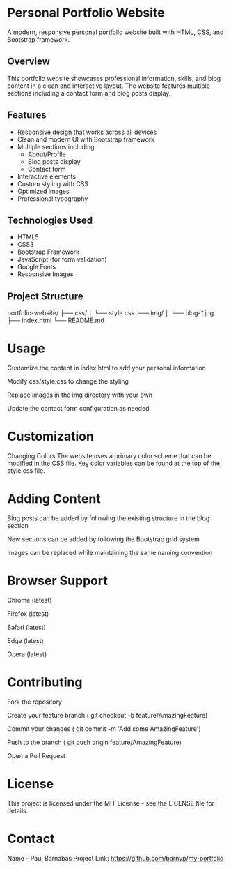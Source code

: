 # Personal Portfolio Website

A modern, responsive personal portfolio website built with HTML, CSS, and Bootstrap framework.

## Overview

This portfolio website showcases professional information, skills, and blog content in a clean and interactive layout. The website features multiple sections including a contact form and blog posts display.

## Features

- Responsive design that works across all devices
- Clean and modern UI with Bootstrap framework
- Multiple sections including:
  - About/Profile
  - Blog posts display
  - Contact form
- Interactive elements
- Custom styling with CSS
- Optimized images
- Professional typography

## Technologies Used

- HTML5
- CSS3
- Bootstrap Framework
- JavaScript (for form validation)
- Google Fonts
- Responsive Images

## Project Structure

portfolio-website/
├── css/
│ └── style.css
├── img/
│ └── blog-*.jpg
├── index.html
└── README.md

# Usage
Customize the content in index.html to add your personal information

Modify css/style.css to change the styling

Replace images in the img directory with your own

Update the contact form configuration as needed

# Customization
Changing Colors
The website uses a primary color scheme that can be modified in the CSS file. Key color variables can be found at the top of the style.css file.

# Adding Content
Blog posts can be added by following the existing structure in the blog section

New sections can be added by following the Bootstrap grid system

Images can be replaced while maintaining the same naming convention

# Browser Support
Chrome (latest)

Firefox (latest)

Safari (latest)

Edge (latest)

Opera (latest)

# Contributing
Fork the repository

Create your feature branch ( git checkout -b feature/AmazingFeature)

Commit your changes ( git commit -m 'Add some AmazingFeature')

Push to the branch ( git push origin feature/AmazingFeature)

Open a Pull Request

# License
This project is licensed under the MIT License - see the LICENSE file for details.

# Contact
Name - Paul Barnabas
Project Link: https://github.com/barnyp/my-portfolio
